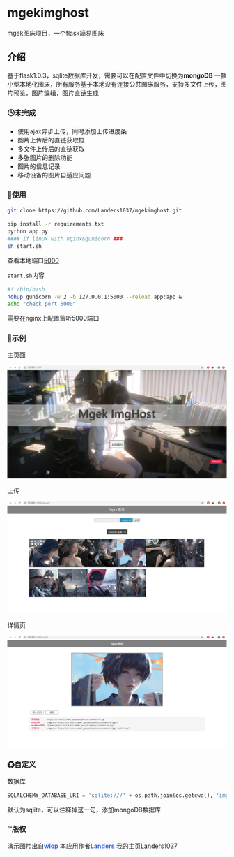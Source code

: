# mgekimghost
mgek图床项目，一个flask简易图床

## 介绍

基于flask1.0.3，sqlite数据库开发，需要可以在配置文件中切换为**mongoDB**
一款小型本地化图床，所有服务基于本地没有连接公共图床服务，支持多文件上传，图片预览，图片编辑，图片直链生成

### 🕓未完成

- 使用ajax异步上传，同时添加上传进度条
- 图片上传后的直链获取框
- 多文件上传后的直链获取
- 多张图片的删除功能
- 图片的信息记录
- 移动设备的图片自适应问题

### 🔵使用

```bash
git clone https://github.com/Landers1037/mgekimghost.git
```

```bash
pip install -r requirements.txt
python app.py
#### if linux with nginx&gunicorn ###
sh start.sh
```

查看本地端口[5000](http://127.0.0.1:5000)

`start.sh`内容

```bash
#! /bin/bash
nohup gunicorn -w 2 -b 127.0.0.1:5000 --reload app:app &
echo "check port 5000"
```

需要在nginx上配置监听5000端口

### 🔷示例

主页面

![1](./demo1.png)

上传

![2](./demo2.png)

详情页

![3](./demo3.png)

### ♻自定义

数据库

```python
SQLALCHEMY_DATABASE_URI = 'sqlite:///' + os.path.join(os.getcwd(), 'img.db')
```

默认为sqlite，可以注释掉这一句，添加mongoDB数据库

### ™版权

演示图片出自<strong style="color:royalblue">wlop</strong>
本应用作者<strong style="color:royalblue">Landers</strong>
我的主页<a href="http://lrenj.top">Landers1037</a>

